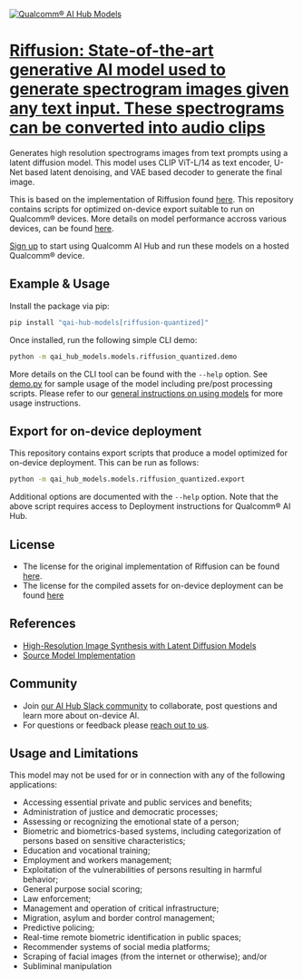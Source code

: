 [![Qualcomm® AI Hub Models](https://qaihub-public-assets.s3.us-west-2.amazonaws.com/qai-hub-models/quic-logo.jpg)](../../README.md)


# [Riffusion: State-of-the-art generative AI model used to generate spectrogram images given any text input. These spectrograms can be converted into audio clips](https://aihub.qualcomm.com/models/riffusion_quantized)

Generates high resolution spectrograms images from text prompts using a latent diffusion model. This model uses CLIP ViT-L/14 as text encoder, U-Net based latent denoising, and VAE based decoder to generate the final image.

This is based on the implementation of Riffusion found [here](https://github.com/CompVis/stable-diffusion/tree/main). This repository contains scripts for optimized on-device
export suitable to run on Qualcomm® devices. More details on model performance
accross various devices, can be found [here](https://aihub.qualcomm.com/models/riffusion_quantized).

[Sign up](https://myaccount.qualcomm.com/signup) to start using Qualcomm AI Hub and run these models on a hosted Qualcomm® device.




## Example & Usage

Install the package via pip:
```bash
pip install "qai-hub-models[riffusion-quantized]"
```


Once installed, run the following simple CLI demo:

```bash
python -m qai_hub_models.models.riffusion_quantized.demo
```
More details on the CLI tool can be found with the `--help` option. See
[demo.py](demo.py) for sample usage of the model including pre/post processing
scripts. Please refer to our [general instructions on using
models](../../../#getting-started) for more usage instructions.

## Export for on-device deployment

This repository contains export scripts that produce a model optimized for
on-device deployment. This can be run as follows:

```bash
python -m qai_hub_models.models.riffusion_quantized.export
```
Additional options are documented with the `--help` option. Note that the above
script requires access to Deployment instructions for Qualcomm® AI Hub.


## License
* The license for the original implementation of Riffusion can be found
  [here](https://github.com/CompVis/stable-diffusion/blob/main/LICENSE).
* The license for the compiled assets for on-device deployment can be found [here](https://github.com/CompVis/stable-diffusion/blob/main/LICENSE)


## References
* [High-Resolution Image Synthesis with Latent Diffusion Models](https://arxiv.org/abs/2112.10752)
* [Source Model Implementation](https://github.com/CompVis/stable-diffusion/tree/main)



## Community
* Join [our AI Hub Slack community](https://aihub.qualcomm.com/community/slack) to collaborate, post questions and learn more about on-device AI.
* For questions or feedback please [reach out to us](mailto:ai-hub-support@qti.qualcomm.com).


## Usage and Limitations

This model may not be used for or in connection with any of the following applications:

- Accessing essential private and public services and benefits;
- Administration of justice and democratic processes;
- Assessing or recognizing the emotional state of a person;
- Biometric and biometrics-based systems, including categorization of persons based on sensitive characteristics;
- Education and vocational training;
- Employment and workers management;
- Exploitation of the vulnerabilities of persons resulting in harmful behavior;
- General purpose social scoring;
- Law enforcement;
- Management and operation of critical infrastructure;
- Migration, asylum and border control management;
- Predictive policing;
- Real-time remote biometric identification in public spaces;
- Recommender systems of social media platforms;
- Scraping of facial images (from the internet or otherwise); and/or
- Subliminal manipulation


